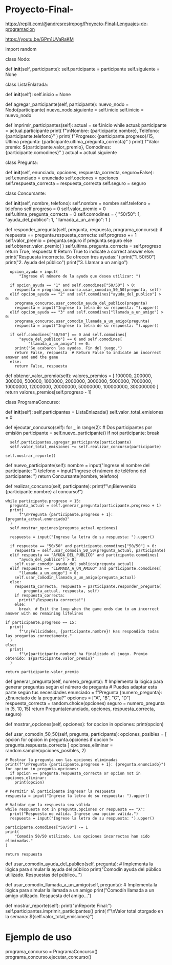 # Proyecto-Final-

https://replit.com/@andresrestrepog/Proyecto-Final-Lenguajes-de-programacion

https://youtu.be/GPm1UVaRaKM


import random


class Nodo:

  def __init__(self, participante):
    self.participante = participante
    self.siguiente = None


class ListaEnlazada:

  def __init__(self):
    self.inicio = None

  def agregar_participante(self, participante):
    nuevo_nodo = Nodo(participante)
    nuevo_nodo.siguiente = self.inicio
    self.inicio = nuevo_nodo

  def imprimir_participantes(self):
    actual = self.inicio
    while actual:
      participante = actual.participante
      print(
          f"\nNombre: {participante.nombre}, Teléfono: {participante.telefono}"
      )
      print(
          f"Progreso: {participante.progreso}/15, Última pregunta: {participante.ultima_pregunta_correcta}"
      )
      print(
          f"Valor premio: ${participante.valor_premio}, Comodines: {participante.comodines}"
      )
      actual = actual.siguiente


class Pregunta:

  def __init__(self, enunciado, opciones, respuesta_correcta, seguro=False):
    self.enunciado = enunciado
    self.opciones = opciones
    self.respuesta_correcta = respuesta_correcta
    self.seguro = seguro


class Concursante:

  def __init__(self, nombre, telefono):
    self.nombre = nombre
    self.telefono = telefono
    self.progreso = 0
    self.valor_premio = 0
    self.ultima_pregunta_correcta = 0
    self.comodines = {
        "50/50": 1,
        "ayuda_del_publico": 1,
        "llamada_a_un_amigo": 1
    }

  def responder_pregunta(self, pregunta, respuesta, programa_concurso):
    if respuesta == pregunta.respuesta_correcta:
      self.progreso += 1
      self.valor_premio = pregunta.seguro if pregunta.seguro else self.obtener_valor_premio(
      )
      self.ultima_pregunta_correcta = self.progreso
      return True, respuesta  # Return True to indicate a correct answer
    else:
      print("Respuesta incorrecta. Se ofrecen tres ayudas:")
      print("1. 50/50")
      print("2. Ayuda del público")
      print("3. Llamar a un amigo")

      opcion_ayuda = input(
          "Ingrese el número de la ayuda que desea utilizar: ")

      if opcion_ayuda == "1" and self.comodines["50/50"] > 0:
        respuesta = programa_concurso.usar_comodin_50_50(pregunta, self)
      elif opcion_ayuda == "2" and self.comodines["ayuda_del_publico"] > 0:
        programa_concurso.usar_comodin_ayuda_del_publico(pregunta)
        respuesta = input("Ingrese la letra de su respuesta: ").upper()
      elif opcion_ayuda == "3" and self.comodines["llamada_a_un_amigo"] > 0:
        programa_concurso.usar_comodin_llamada_a_un_amigo(pregunta)
        respuesta = input("Ingrese la letra de su respuesta: ").upper()

      if self.comodines["50/50"] == 0 and self.comodines[
          "ayuda_del_publico"] == 0 and self.comodines[
              "llamada_a_un_amigo"] == 0:
        print("Se acabaron las ayudas. Fin del juego.")
        return False, respuesta  # Return False to indicate an incorrect answer and end the game
      else:
        return False, respuesta

  def obtener_valor_premio(self):
    valores_premios = [
        100000, 200000, 300000, 500000, 1000000, 2000000, 3000000, 5000000,
        7000000, 10000000, 12000000, 20000000, 50000000, 100000000, 300000000
    ]
    return valores_premios[self.progreso - 1]


class ProgramaConcurso:

  def __init__(self):
    self.participantes = ListaEnlazada()
    self.valor_total_emisiones = 0

  def ejecutar_concurso(self):
    for _ in range(2):  # Dos participantes por emisión
      participante = self.nuevo_participante()
      if not participante:
        break

      self.participantes.agregar_participante(participante)
      self.valor_total_emisiones += self.realizar_concurso(participante)

    self.mostrar_reporte()

  def nuevo_participante(self):
    nombre = input("Ingrese el nombre del participante: ")
    telefono = input("Ingrese el número de teléfono del participante: ")
    return Concursante(nombre, telefono)

  def realizar_concurso(self, participante):
    print(f"\n¡Bienvenido {participante.nombre} al concurso!")

    while participante.progreso < 15:
      pregunta_actual = self.generar_pregunta(participante.progreso + 1)
      print(
          f"\nPregunta {participante.progreso + 1}: {pregunta_actual.enunciado}"
      )
      self.mostrar_opciones(pregunta_actual.opciones)

      respuesta = input("Ingrese la letra de su respuesta: ").upper()

      if respuesta == "50/50" and participante.comodines["50/50"] > 0:
        respuesta = self.usar_comodin_50_50(pregunta_actual, participante)
      elif respuesta == "AYUDA_DEL_PUBLICO" and participante.comodines[
          "ayuda_del_publico"] > 0:
        self.usar_comodin_ayuda_del_publico(pregunta_actual)
      elif respuesta == "LLAMADA_A_UN_AMIGO" and participante.comodines[
          "llamada_a_un_amigo"] > 0:
        self.usar_comodin_llamada_a_un_amigo(pregunta_actual)
      else:
        respuesta_correcta, respuesta = participante.responder_pregunta(
            pregunta_actual, respuesta, self)
        if respuesta_correcta:
          print("¡Respuesta correcta!")
        else:
          break  # Exit the loop when the game ends due to an incorrect answer with no remaining lifelines

    if participante.progreso == 15:
      print(
          f"\n¡Felicidades, {participante.nombre}! Has respondido todas las preguntas correctamente."
      )
    else:
      print(
          f"\n{participante.nombre} ha finalizado el juego. Premio obtenido: ${participante.valor_premio}"
      )

    return participante.valor_premio

  def generar_pregunta(self, numero_pregunta):
    # Implementa la lógica para generar preguntas según el número de pregunta
    # Puedes adaptar esta parte según tus necesidades
    enunciado = f"Pregunta {numero_pregunta}: ¿Enunciado de la pregunta?"
    opciones = ["A", "B", "C", "D"]
    respuesta_correcta = random.choice(opciones)
    seguro = numero_pregunta in [5, 10, 15]
    return Pregunta(enunciado, opciones, respuesta_correcta, seguro)

  def mostrar_opciones(self, opciones):
    for opcion in opciones:
      print(opcion)

  def usar_comodin_50_50(self, pregunta, participante):
    opciones_posibles = [
        opcion for opcion in pregunta.opciones
        if opcion != pregunta.respuesta_correcta
    ]
    opciones_eliminar = random.sample(opciones_posibles, 2)

    # Mostrar la pregunta con las opciones eliminadas
    print(f"\nPregunta {participante.progreso + 1}: {pregunta.enunciado}")
    for opcion in pregunta.opciones:
      if opcion == pregunta.respuesta_correcta or opcion not in opciones_eliminar:
        print(opcion)

    # Permitir al participante ingresar la respuesta
    respuesta = input("Ingrese la letra de su respuesta: ").upper()

    # Validar que la respuesta sea válida
    while respuesta not in pregunta.opciones or respuesta == "X":
      print("Respuesta no válida. Ingrese una opción válida.")
      respuesta = input("Ingrese la letra de su respuesta: ").upper()

    participante.comodines["50/50"] -= 1
    print(
        "Comodín 50/50 utilizado. Las opciones incorrectas han sido eliminadas."
    )

    return respuesta

  def usar_comodin_ayuda_del_publico(self, pregunta):
    # Implementa la lógica para simular la ayuda del público
    print("Comodín ayuda del público utilizado. Respuestas del público...")

  def usar_comodin_llamada_a_un_amigo(self, pregunta):
    # Implementa la lógica para simular la llamada a un amigo
    print("Comodín llamada a un amigo utilizado. Respuesta del amigo...")

  def mostrar_reporte(self):
    print("\nReporte Final:")
    self.participantes.imprimir_participantes()
    print(
        f"\nValor total otorgado en la semana: ${self.valor_total_emisiones}")


# Ejemplo de uso
programa_concurso = ProgramaConcurso()
programa_concurso.ejecutar_concurso()
